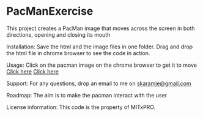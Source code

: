 # PacManExercise
This project creates a PacMan image that moves across the screen in both directions, opening and closing its mouth

Installation: Save the html and the image files in one folder.  Drag and drop the html file in chrome browser to see the code in action.

Usage: Click on the pacman image on the chrome browser to get it to move
[Click here](https://htmlpreview.github.io/?https://github.com/skaramje/PacManExercise/blob/main/index.html)
[Click here](https://raw.githack.com/skaramje/PacManExercise/main/index.html)

Support: For any questions, drop an email to me on skaramje@gmail.com  

Roadmap: The aim is to make the pacman interact with the user

License information: This code is the property of MITxPRO.  
